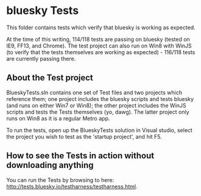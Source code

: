 # bluesky Tests

This folder contains tests which verify that bluesky is working as expected.

At the time of this writing, 114/118 tests are passing on bluesky (tested on IE9, FF13, and Chrome).  The test project can also run on Win8 with WinJS (to verify that the tests themselves are working as expected) - 116/118 tests are currently passing there.

## About the Test project
BlueskyTests.sln contains one set of Test files and two projects which reference them; one project includes the bluesky scripts and tests bluesky (and runs on either Win7 or Win8); the other project includes the WinJS scripts and tests the Tests themselves (yo, dawg).  The latter  project only runs on Win8 as it is a regular Metro app.  

To run the tests, open up the BlueskyTests solution in Visual studio, select the project you wish to test as the 'startup project', and hit F5.  

## How to see the Tests in action without downloading anything
You can run the Tests by browsing to here: http://tests.bluesky.io/testharness/testharness.html.
